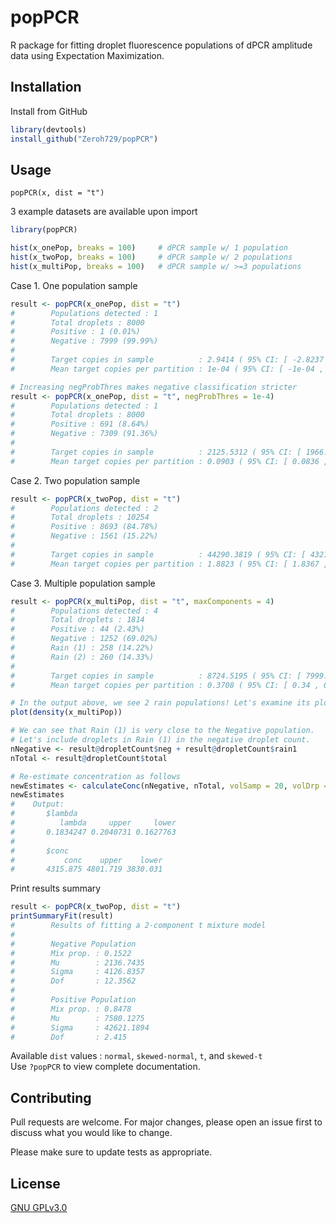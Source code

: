 # popPCR

R package for fitting droplet fluorescence populations of dPCR amplitude data using Expectation Maximization.

## Installation

Install from GitHub

```r
library(devtools)
install_github("Zeroh729/popPCR")
```

## Usage
```
popPCR(x, dist = "t")
```

3 example datasets are available upon import
```r
library(popPCR)

hist(x_onePop, breaks = 100)     # dPCR sample w/ 1 population
hist(x_twoPop, breaks = 100)     # dPCR sample w/ 2 populations
hist(x_multiPop, breaks = 100)   # dPCR sample w/ >=3 populations
```
  
Case 1. One population sample
```r
result <- popPCR(x_onePop, dist = "t")
#        Populations detected : 1
#        Total droplets : 8000
#        Positive : 1 (0.01%)
#        Negative : 7999 (99.99%)
#
#        Target copies in sample          : 2.9414 ( 95% CI: [ -2.8237 , 8.7064 ] )
#        Mean target copies per partition : 1e-04 ( 95% CI: [ -1e-04 , 4e-04 ] )

# Increasing negProbThres makes negative classification stricter
result <- popPCR(x_onePop, dist = "t", negProbThres = 1e-4)  
#        Populations detected : 1
#        Total droplets : 8000
#        Positive : 691 (8.64%)
#        Negative : 7309 (91.36%)
#
#        Target copies in sample          : 2125.5312 ( 95% CI: [ 1966.9936 , 2284.0688 ] )
#        Mean target copies per partition : 0.0903 ( 95% CI: [ 0.0836 , 0.0971 ] )
```
  
Case 2. Two population sample
```r
result <- popPCR(x_twoPop, dist = "t")
#        Populations detected : 2
#        Total droplets : 10254
#        Positive : 8693 (84.78%)
#        Negative : 1561 (15.22%)
#
#        Target copies in sample          : 44290.3819 ( 95% CI: [ 43215.6408 , 45365.1231 ] )
#        Mean target copies per partition : 1.8823 ( 95% CI: [ 1.8367 , 1.928 ] )
```
  
Case 3. Multiple population sample
```r
result <- popPCR(x_multiPop, dist = "t", maxComponents = 4)
#        Populations detected : 4
#        Total droplets : 1814
#        Positive : 44 (2.43%)
#        Negative : 1252 (69.02%)
#        Rain (1) : 258 (14.22%)
#        Rain (2) : 260 (14.33%)
#
#        Target copies in sample          : 8724.5195 ( 95% CI: [ 7999.0578 , 9449.9812 ] )
#        Mean target copies per partition : 0.3708 ( 95% CI: [ 0.34 , 0.4016 ] )

# In the output above, we see 2 rain populations! Let's examine its plot.
plot(density(x_multiPop))

# We can see that Rain (1) is very close to the Negative population.
# Let's include droplets in Rain (1) in the negative droplet count.
nNegative <- result@dropletCount$neg + result@dropletCount$rain1
nTotal <- result@dropletCount$total

# Re-estimate concentration as follows
newEstimates <- calculateConc(nNegative, nTotal, volSamp = 20, volDrp = 0.85)
newEstimates
#    Output:
#       $lambda
#          lambda     upper     lower
#       0.1834247 0.2040731 0.1627763
#
#       $conc
#           conc    upper    lower
#       4315.875 4801.719 3830.031
```
  
Print results summary
```r
result <- popPCR(x_twoPop, dist = "t")
printSummaryFit(result)
#        Results of fitting a 2-component t mixture model
#
#        Negative Population
#        Mix prop. : 0.1522
#        Mu        : 2136.7435
#        Sigma     : 4126.8357
#        Dof       : 12.3562
#
#        Positive Population
#        Mix prop. : 0.8478
#        Mu        : 7580.1275
#        Sigma     : 42621.1894
#        Dof       : 2.415
```
  
Available `dist` values : `normal`, `skewed-normal`, `t`, and `skewed-t`  
Use `?popPCR` to view complete documentation.

## Contributing
Pull requests are welcome. For major changes, please open an issue first to discuss what you would like to change.

Please make sure to update tests as appropriate.

## License
[GNU GPLv3.0](https://choosealicense.com/licenses/gpl-3.0/)
